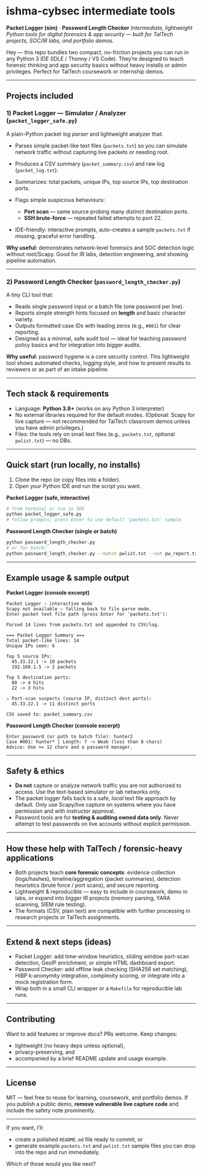 # ishma-cybsec intermediate tools

**Packet Logger (sim)** · **Password Length Checker**
*Intermediate, lightweight Python tools for digital forensics & app security — built for TalTech projects, SOC/IR labs, and portfolio demos.*

Hey — this repo bundles two compact, no-friction projects you can run in any Python 3 IDE (IDLE / Thonny / VS Code). They’re designed to teach forensic thinking and app security basics without heavy installs or admin privileges. Perfect for TalTech coursework or internship demos.

---

## Projects included

### 1) Packet Logger — Simulator / Analyzer (`packet_logger_safe.py`)

A plain-Python packet *log parser* and lightweight analyzer that:

* Parses simple packet-like text files (`packets.txt`) so you can simulate network traffic without capturing live packets or needing root.
* Produces a CSV summary (`packet_summary.csv`) and raw log (`packet_log.txt`).
* Summarizes: total packets, unique IPs, top source IPs, top destination ports.
* Flags simple suspicious behaviours:

  * **Port scan** — same source probing many distinct destination ports.
  * **SSH brute-force** — repeated failed attempts to port 22.
* IDE-friendly: interactive prompts, auto-creates a sample `packets.txt` if missing, graceful error handling.

**Why useful:** demonstrates network-level forensics and SOC detection logic without root/Scapy. Good for IR labs, detection engineering, and showing pipeline automation.

---

### 2) Password Length Checker (`password_length_checker.py`)

A tiny CLI tool that:

* Reads single password input or a batch file (one password per line).
* Reports simple strength hints focused on **length** and basic character variety.
* Outputs formatted case IDs with leading zeros (e.g., `#001`) for clear reporting.
* Designed as a minimal, safe audit tool — ideal for teaching password policy basics and for integration into bigger audits.

**Why useful:** password hygiene is a core security control. This lightweight tool shows automated checks, logging style, and how to present results to reviewers or as part of an intake pipeline.

---

## Tech stack & requirements

* Language: **Python 3.8+** (works on any Python 3 interpreter)
* No external libraries required for the default modes. (Optional: Scapy for live capture — not recommended for TalTech classroom demos unless you have admin privileges.)
* Files: the tools rely on small text files (e.g., `packets.txt`, optional `pwlist.txt`) — no DBs.

---

## Quick start (run locally, no installs)

1. Clone the repo (or copy files into a folder).
2. Open your Python IDE and run the script you want.

**Packet Logger (safe, interactive)**

```bash
# from terminal or run in IDE
python packet_logger_safe.py
# follow prompts; press Enter to use default 'packets.txt' sample
```

**Password Length Checker (single or batch)**

```bash
python password_length_checker.py
# or for batch:
python password_length_checker.py --batch pwlist.txt --out pw_report.txt
```

---

## Example usage & sample output

**Packet Logger (console excerpt)**

```
Packet Logger — interactive mode
Scapy not available — falling back to file parse mode.
Enter packet text file path (press Enter for 'packets.txt'):

Parsed 14 lines from packets.txt and appended to CSV/log.

=== Packet Logger Summary ===
Total packet-like lines: 14
Unique IPs seen: 6

Top 5 source IPs:
  45.33.22.1 -> 10 packets
  192.168.1.5 -> 2 packets

Top 5 destination ports:
  80 -> 4 hits
  22 -> 3 hits

⚠️ Port-scan suspects (source IP, distinct dest ports):
  45.33.22.1 -> 11 distinct ports

CSV saved to: packet_summary.csv
```

**Password Length Checker (console excerpt)**

```
Enter password (or path to batch file): hunter2
Case #001: hunter* | Length: 7 -> Weak (less than 8 chars)
Advice: Use >= 12 chars and a password manager.
```

---

## Safety & ethics

* **Do not** capture or analyze network traffic you are not authorized to access. Use the text-based simulator or lab networks only.
* The packet logger falls back to a safe, *local* text file approach by default. Only use Scapy/live capture on systems where you have permission and with instructor approval.
* Password tools are for **testing & auditing owned data only**. Never attempt to test passwords on live accounts without explicit permission.

---

## How these help with TalTech / forensic-heavy applications

* Both projects teach **core forensic concepts**: evidence collection (logs/hashes), timeline/aggregation (packet summaries), detection heuristics (brute force / port scans), and secure reporting.
* Lightweight & reproducible — easy to include in coursework, demo in labs, or expand into bigger IR projects (memory parsing, YARA scanning, SIEM rule testing).
* The formats (CSV, plain text) are compatible with further processing in research projects or TalTech assignments.

---

## Extend & next steps (ideas)

* Packet Logger: add time-window heuristics, sliding window port-scan detection, GeoIP enrichment, or simple HTML dashboard export.
* Password Checker: add offline leak checking (SHA256 set matching), HIBP k-anonymity integration, complexity scoring, or integrate into a mock registration form.
* Wrap both in a small CLI wrapper or a `Makefile` for reproducible lab runs.

---

## Contributing

Want to add features or improve docs? PRs welcome. Keep changes:

* lightweight (no heavy deps unless optional),
* privacy-preserving, and
* accompanied by a brief README update and usage example.

---

## License

MIT — feel free to reuse for learning, coursework, and portfolio demos. If you publish a public demo, **remove vulnerable live capture code** and include the safety note prominently.

---

If you want, I’ll:

* create a polished `README.md` file ready to commit, or
* generate example `packets.txt` and `pwlist.txt` sample files you can drop into the repo and run immediately.

Which of those would you like next?
